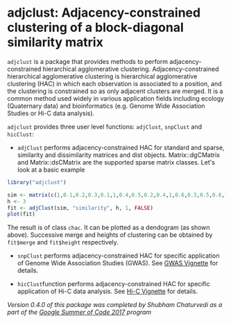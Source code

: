 # adjclust: Adjacency-constrained clustering of a block-diagonal similarity matrix

`adjclust` is a package that provides methods to perform adjacency-constrained hierarchical agglomerative clustering. Adjacency-constrained hierarchical agglomerative clustering is hierarchical agglomerative clustering (HAC) in which each observation is associated to a position, and the clustering is constrained so as only adjacent clusters are merged. It is a common method used widely in various application fields including ecology (Quaternary data) and bioinformatics (e.g. Genome Wide Association Studies or Hi-C data analysis).

`adjclust` provides three user level functions: `adjClust`, `snpClust` and `hicClust`:

- `adjClust` performs adjacency-constrained HAC for standard and sparse, similarity and dissimilarity matrices and dist objects. Matrix::dgCMatrix and Matrix::dsCMatrix are the supported sparse matrix classes. Let's look at a basic example

```r
library("adjclust")

sim <- matrix(c(1,0.1,0.2,0.3,0.1,1,0.4,0.5,0.2,0.4,1,0.6,0.3,0.5,0.6,1), nrow=4)
h <- 3
fit <- adjClust(sim, "similarity", h, 1, FALSE)
plot(fit)
```

The result is of class `chac`. It can be plotted as a dendogram (as shown above). Successive merge and heights of clustering can be obtained by `fit$merge` and `fit$height` respectively.

- `snpClust` performs adjacency-constrained HAC for specific application of Genome Wide Association Studies (GWAS). See [GWAS Vignette](vignettes/snpClust.Rmd) for details.

- `hicClust`function performs adjacency-constrained HAC for specific application of Hi-C data analysis. See [Hi-C Vignette](vignettes/hicClust.Rmd) for details.


*Version 0.4.0 of this package was completed by Shubham Chaturvedi as a part of the [Google Summer of Code 2017](https://summerofcode.withgoogle.com/projects/#4961904920363008) program*

